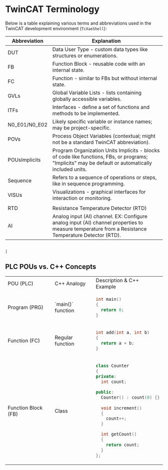 # TwinCAT Terminology

Below is a table explaining various terms and abbreviations used in the TwinCAT development environment (`TcXaeShell`):

| Abbreviation   | Explanation                                                                                                 |
|----------------|-------------------------------------------------------------------------------------------------------------|
| DUT            | Data User Type - custom data types like structures or enumerations.                                          |
| FB             | Function Block - reusable code with an internal state.                                                       |
| FC             | Function - similar to FBs but without internal state.                                                        |
| GVLs           | Global Variable Lists - lists containing globally accessible variables.                                      |
| ITFs           | Interfaces - define a set of functions and methods to be implemented.                                        |
| N0_E01/N0_E02  | Likely specific variable or instance names; may be project-specific.                                         |
| POVs           | Process Object Variables (contextual; might not be a standard TwinCAT abbreviation).                         |
| POUsImplicits  | Program Organization Units Implicits - blocks of code like functions, FBs, or programs; "Implicits" may be default or automatically included units. |
| Sequence       | Refers to a sequence of operations or steps, like in sequence programming.                                  |
| VISUs          | Visualizations - graphical interfaces for interaction or monitoring.                                         |
|                |                                                                                                              |
| RTD            |  Resistance Temperature Detector (RTD)                                                                       |
| AI             | Analog input (AI) channel. EX: Configure analog input (AI) channel properties to measure temperature from a Resistance Temperature Detector (RTD). |

                                                                                    |


## PLC POUs vs. C++ Concepts

<table>
<tr>
<td>POU (PLC)</td>
<td>C++ Analogy</td>
<td>Description & C++ Example</td>
</tr>

<tr>
  <td>Program (PRG)</td>
  <td>`main()` function</td>
  <td>

  ```c++
  int main()
  {
    return 0;
  }
  ```

  </td>
</tr>

<tr>
  <td>Function (FC)</td>
  <td>Regular function</td>
  <td>

  ```c++
  int add(int a, int b)
  {
    return a + b;
  }
  ```

  </td>
</tr>

<tr>
  <td>Function Block (FB)</td>
  <td>Class</td>
  <td>

  ```c++
  class Counter
  {
  private:
    int count;

  public:
    Counter() : count(0) {}
    
    void increment()
    {
      count++;
    }

    int getCount()
    {
      return count;
    }
  };
  ```

  </td>
</tr>
</table>
